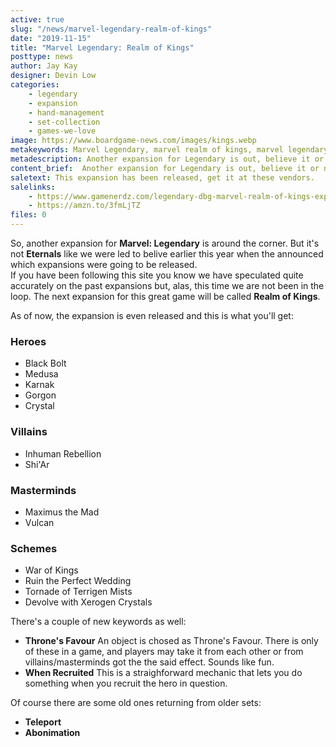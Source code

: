 ```yaml
---
active: true
slug: "/news/marvel-legendary-realm-of-kings"
date: "2019-11-15"
title: "Marvel Legendary: Realm of Kings"
posttype: news
author: Jay Kay
designer: Devin Low
categories: 
    - legendary
    - expansion
    - hand-management
    - set-collection
    - games-we-love
image: https://www.boardgame-news.com/images/kings.webp
metakeywords: Marvel Legendary, marvel realm of kings, marvel legendary realm of kings, legendary marvel realm of kings
metadescription: Another expansion for Legendary is out, believe it or not :)
content_brief:  Another expansion for Legendary is out, believe it or not, check it out here.
saletext: This expansion has been released, get it at these vendors.
salelinks: 
    - https://www.gamenerdz.com/legendary-dbg-marvel-realm-of-kings-expansion?aff=34
    - https://amzn.to/3fmLjTZ
files: 0
---
```


So, another expansion for **Marvel: Legendary** is around the corner. But it's not **Eternals** like we were led to belive earlier this year when the announced which expansions were going to be released.  
 If you have been following this site you know we have speculated quite accurately on the past expansions but, alas, this time we are not been in the loop. The next expansion for this great game will be called **Realm of Kings**.

 As of now, the expansion is even released and this is what you'll get:

 ### Heroes ###

* Black Bolt 
* Medusa 
* Karnak 
* Gorgon 
* Crystal 

### Villains ###

* Inhuman Rebellion
* Shi'Ar

### Masterminds ###

* Maximus the Mad
* Vulcan

### Schemes ###

* War of Kings
* Ruin the Perfect Wedding
* Tornade of Terrigen Mists
* Devolve with Xerogen Crystals

There's a couple of new keywords as well:  
* **Throne's Favour** An object is chosed as Throne's Favour. There is only of these in a game, and players may take it from each other or from villains/masterminds got the the said effect. Sounds like fun.
* **When Recruited** This is a straighforward mechanic that lets you do something when you recruit the hero in question.  

Of course there are some old ones returning from older sets:
* **Teleport**
* **Abonimation**





